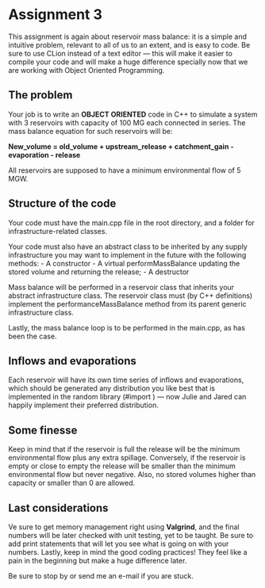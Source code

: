 # Assignment 3

This assignment is again about reservoir mass balance: it is a simple and intuitive problem, relevant to all of us to an extent, and is easy to code. Be sure to use CLion instead of a text editor — this will make it easier to compile your code and will make a huge difference specially now that we are working with Object Oriented Programming. 

## The problem
Your job is to write an **OBJECT ORIENTED** code in C++ to simulate a system with 3 reservoirs with capacity of 100 MG each connected in series. The mass balance equation for such reservoirs will be:

**New_volume = old_volume + upstream_release + catchment_gain - evaporation - release**

All reservoirs are supposed to have a minimum environmental flow of 5 MGW.

## Structure of the code

Your code must have the main.cpp file in the root directory, and a folder for infrastructure-related classes. 

Your code must also have an abstract class to be inherited by any supply infrastructure you may want to implement in the future with the following methods:
    - A constructor
    - A virtual performMassBalance updating the stored volume and returning the release;
    - A destructor

Mass balance will be performed in a reservoir class that inherits your abstract infrastructure class. The reservoir class must (by C++ definitions) implement the performanceMassBalance method from its parent generic infrastructure class.

Lastly, the mass balance loop is to be performed in the main.cpp, as has been the case.

## Inflows and evaporations
Each reservoir will have its own time series of inflows and evaporations, which should be generated any distribution you like best that is implemented in the random library (#import <random>) — now Julie and Jared can happily implement their preferred distribution.

## Some finesse
Keep in mind that if the reservoir is full the release will be the minimum environmental flow plus any extra spillage. Conversely, if the reservoir is empty or close to empty the release will be smaller than the minimum environmental flow but never negative. Also, no stored volumes higher than capacity or smaller than 0 are allowed.


## Last considerations
Ve sure to get memory management right using **Valgrind**, and the final numbers will be later checked with unit testing, yet to be taught. Be sure to add print statements that will let you see what is going on with your numbers. Lastly, keep in mind the good coding practices! They feel like a pain in the beginning but make a huge difference later.

Be sure to stop by or send me an e-mail if you are stuck.
